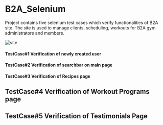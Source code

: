 # B2A_Selenium

Project contains five selenium test cases which verify functionalities of B2A site. The site is used to manage clients, scheduling, workouts for B2A gym administrators and members.

![site](https://user-images.githubusercontent.com/23122115/109948674-d862cb00-7cda-11eb-83fe-be78c606d574.PNG)

#### TestCase#1 Verification of newly created user

#### TestCase#2 Verification of searchbar on main page

#### TestCase#3 Verification of Recipes page

## TestCase#4 Verification of Workout Programs page

## TestCase#5 Verification of Testimonials Page
